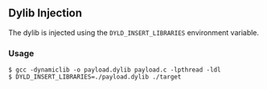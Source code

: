 ## Dylib Injection

The dylib is injected using the `DYLD_INSERT_LIBRARIES` environment variable.

### Usage

```shell
$ gcc -dynamiclib -o payload.dylib payload.c -lpthread -ldl
$ DYLD_INSERT_LIBRARIES=./payload.dylib ./target
```
